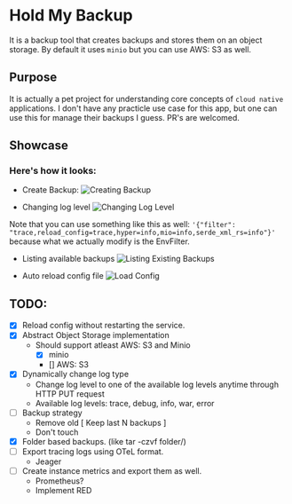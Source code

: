 # Hold My Backup

It is a backup tool that creates backups and stores them on an object storage. By default it uses `minio` but you can use AWS: S3 as well.

## Purpose

It is actually a pet project for understanding core concepts of `cloud native` applications. I don't have any
practicle use case for this app, but one can use this for manage their backups I guess. PR's are welcomed.

## Showcase

### Here's how it looks:

- Create Backup:
![Creating Backup](https://i.imgur.com/3rQVgec.gif)

- Changing log level
![Changing Log Level](https://i.imgur.com/PztUv9C.gif)

Note that you can use something like this as well: `'{"filter": "trace,reload_config=trace,hyper=info,mio=info,serde_xml_rs=info"}'` because what we actually modify is the EnvFilter.

- Listing available backups
![Listing Existing Backups](https://i.imgur.com/ajBxGC8.gif)

- Auto reload config file
![Load Config](https://i.imgur.com/pZin58E.gif)

## TODO:
- [x] Reload config without restarting the service.
- [x] Abstract Object Storage implementation
   - Should support atleast AWS: S3 and Minio
     - [x] minio
     - [] AWS: S3
- [x] Dynamically change log type
  - Change log level to one of the available log levels anytime through HTTP PUT request
  - Available log levels: trace, debug, info, war, error
- [ ] Backup strategy
  - Remove old [ Keep last N backups ]
  - Don't touch
- [x] Folder based backups. (like tar -czvf folder/)
- [ ] Export tracing logs using OTeL format.
  - Jeager
- [ ] Create instance metrics and export them as well.
  - Prometheus?
  - Implement RED
